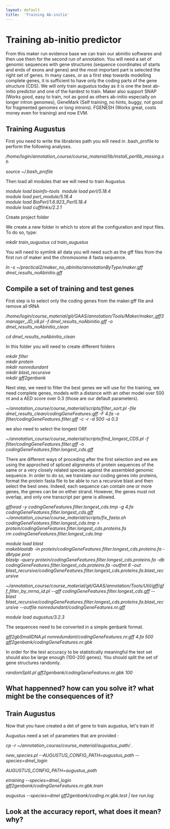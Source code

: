 ```yaml
---
layout: default
title:  'Training Ab-initio'
---
```


# Training ab-initio predictor

From this maker run evidence base we can train our abinitio softwares and then use them for the second run of annotation. 
You will need a set of genomic sequences with gene structures (sequence coordinates of starts and ends of exons and genes) and the most important part is selected the right set of genes. 
In many cases, or as a first step towards modelling complete genes, it is sufficient to have only the coding parts of the gene structure (CDS).
We will only train augustus today as it is one the best ab-initio predictor and one of the hardest to train.
Maker also support SNAP (Works good, easy to train, not as good as others ab-initio especially on longer intron genomes), GeneMark (Self training, no hints, buggy, not good for fragmented genomes or long introns).
FGENESH (Works great, costs money even for training) and now EVM.


## Training Augustus

First you need to write the librabries path you will need in .bash_profile to perform the following analyses.

*/home/login/annotation_course/course_material/lib/install_perllib_missing.sh*

*source ~/.bash_profile*

Then load all modules that we will need to train Augustus

*module load bioinfo-tools  
module load perl/5.18.4  
module load perl_module/5.18.4  
module load BioPerl/1.6.923_Perl5.18.4   
module load cufflinks/2.2.1*

Create project folder

We create a new folder in which to store all the configuration and input files. To do so, type:

*mkdir train_augustus
cd train_augustus*

You will need to symlink all data you will need such as the gff files from the first run of maker and the chromosome 4 fasta sequence.

*ln -s ~/practical2/maker_no_abinitio/annotationByType/maker.gff dmel_results_noAbinitio.gff*

## Compile a set of training and test genes

First step is to select only the coding genes from the maker.gff file and remove all tRNA

*/home/login/course_material/git/GAAS/annotation/Tools/Maker/maker_gff3manager_JD_v8.pl -f dmel_results_noAbinitio.gff -o dmel_results_noAbinitio_clean*

*cd dmel_results_noAbinitio_clean*

In this folder you will need to create different folders

*mkdir filter  
mkdir protein  
mkdir nonredundant  
mkdir blast_recursive  
mkdir gff2genbank*

Next step, we need to filter the best genes we will use for the training, we need complete genes, models with a distance with an other model over 500 nt and a AED score over 0.3 (those are our default parameters).

*~/annotation_course/course_material/scripts/filter_sort.pl -file dmel_results_clean/codingGeneFeatures.gff -F 4.fa -o filter/codingGeneFeatures.filter.gff -c -r -d 500 -a 0.3*

we also need to select the longest ORF

*~/annotation_course/course_material/scripts/find_longest_CDS.pl -f filter/codingGeneFeatures.filter.gff -o codingGeneFeatures.filter.longest_cds.gff*

There are different ways of proceding after the first selection and we are using the approched of spliced alignments of protein sequences of the same or a very closely related species against the assembled genomic sequence.
In order to do so, we translate our coding genes into proteins, format the protein fasta file to be able to run a recursive blast and then select the best ones.
Indeed, each sequence can contain one or more genes, the genes can be on either strand. However, the genes must not overlap, and only one transcript per gene is allowed.

*gffread -y codingGeneFeatures.filter.longest_cds.tmp -g 4.fa codingGeneFeatures.filter.longest_cds.gff  
~/annotation_course/course_material/scripts/fix_fasta.sh codingGeneFeatures.filter.longest_cds.tmp > protein/codingGeneFeatures.filter.longest_cds.proteins.fa  
rm codingGeneFeatures.filter.longest_cds.tmp*

*module load blast  
makeblastdb -in protein/codingGeneFeatures.filter.longest_cds.proteins.fa -dbtype prot  
blastp -query protein/codingGeneFeatures.filter.longest_cds.proteins.fa -db codingGeneFeatures.filter.longest_cds.proteins.fa -outfmt 6 -out blast_recursive/codingGeneFeatures.filter.longest_cds.proteins.fa.blast_recursive*

*~/annotation_course/course_material/git/GAAS/annotation/Tools/Util/gff/gff_filter_by_mrna_id.pl --gff codingGeneFeatures.filter.longest_cds.gff --blast blast_recursive/codingGeneFeatures.filter.longest_cds.proteins.fa.blast_recursive --outfile nonredundant/codingGeneFeatures.nr.gff*

*module load augustus/3.2.3*

The sequences need to be converted in a simple genbank format.

*gff2gbSmallDNA.pl nonredundant/codingGeneFeatures.nr.gff 4.fa 500 gff2genbank/codingGeneFeatures.nr.gbk*

In order for the test accuracy to be statistically meaningful the test set should also be large enough (100-200 genes). 
You should split the set of gene structures randomly.

*randomSplit.pl gff2genbank/codingGeneFeatures.nr.gbk 100*

## What happenned? how can you solve it? what might be the consequences of it? 


## Train Augustus

Now that you have created a det of gene to train augustus, let's train it!

Augustus need a set of parameters that are provided :

*cp -r ~/annotation_course/course_material/augustus_path/ .*

*new_species.pl --AUGUSTUS_CONFIG_PATH=augustus_path --species=dmel_login*

*AUGUSTUS_CONFIG_PATH=augustus_path*

*etraining --species=dmel_login gff2genbank/codingGeneFeatures.nr.gbk.train* 

*augustus --species=dmel gff2genbank/coding.nr.gbk.test | tee run.log* 

## Look at the accuracy report, what does it mean? why?
